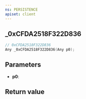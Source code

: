 ```yaml
---
ns: PERSISTENCE
apiset: client
---
```

## _0xCFDA2518F322D836

```c
// 0xCFDA2518F322D836
Any _0xCFDA2518F322D836(Any p0);
```


## Parameters
* **p0**:

## Return value

